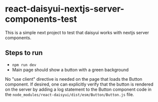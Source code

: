 # react-daisyui-nextjs-server-components-test

This is a simple next project to test that daisyui works with nextjs server components.

## Steps to run

- `npm run dev`
- Main page should show a button with a green background

No "use client" directive is needed on the page that loads the Button component.
If desired, one can explicitly verify that the button is rendered on the server
by adding a log statement to the Button component code in the `node_modules/react-daisyui/dist/esm/Button/Button.js` file.
